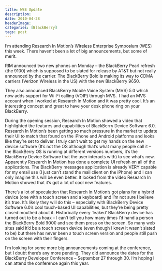 ```yaml
---
title: WES Update
description: 
date: 2010-04-28
headerImage: 
categories: [BlackBerry]
tags: post
---
```


I’m attending Research In Motion’s Wireless Enterprise Symposium (WES) this week. There haven’t been a lot of big announcements, but some of merit.

RIM announced two new phones on Monday – the BlackBerry Pearl refresh (the 9100) which is supposed to be slated for release by AT&T but not really announced by the carrier. The BlackBerry Bold is making its way to CDMA carriers (Verizon Wireless in the US) with the new BlackBerry 9650.

They also announced BlackBerry Mobile Voice System (MVS) 5.0 which now adds support for Wi-Fi calling (VOIP) through MVS.  I had an MVS account when I worked at Research In Motion and it was pretty cool. It’s an interesting concept and great to have your desk phone ring on your BlackBerry.

During the opening session, Research In Motion showed a video that highlighted the features and capabilities of BlackBerry Device Software 6.0. Research In Motion’s been getting so much pressure in the market to update their UI to match that found on the iPhone and Android platforms and looks like they’re set to deliver. I truly can’t wait to get my hands on the new device software (It’s not the OS although that’s what many people call it – the BlackBerry OS is running at different versions numbers, it’s the BlackBerry Device Software that the user interacts with) to see what’s new. Apparently Research In Motion has done a complete UI refresh on all of the applications. The BlackBerry messages application is already VERY capable for my email use (I just can’t stand the mail client on the iPhone) and I can only imagine this will be even better. It looked from the video Research In Motion showed that it’s got a lot of cool new features.

There’s a lot of speculation that Research In Motion’s got plans for a hybrid device (one with a touch screen and a keyboard) and I’m not sure I believe it’s true. It’s likely they will do this – especially with BlackBerry Device Software 6.0’s cool touch-based UI capabilities, but they’re being pretty closed mouthed about it. Historically every ‘leaked’ BlackBerry device has turned out to be a hoax – I can’t tell you how many times I’d hand a person the BlackBerry Bold 9000 and see them press on the screen. So many web sites said it’d be a touch screen device (even though I knew it wasn’t slated to be) but there has never been a touch screen version and people still push on the screen with their fingers.

I’m looking for some more big announcements coming at the conference, but I doubt there’s any more pending. They did announce the dates for the BlackBerry Developer Conference – September 27 through 30. I’m hoping I can attend the conference again this year.